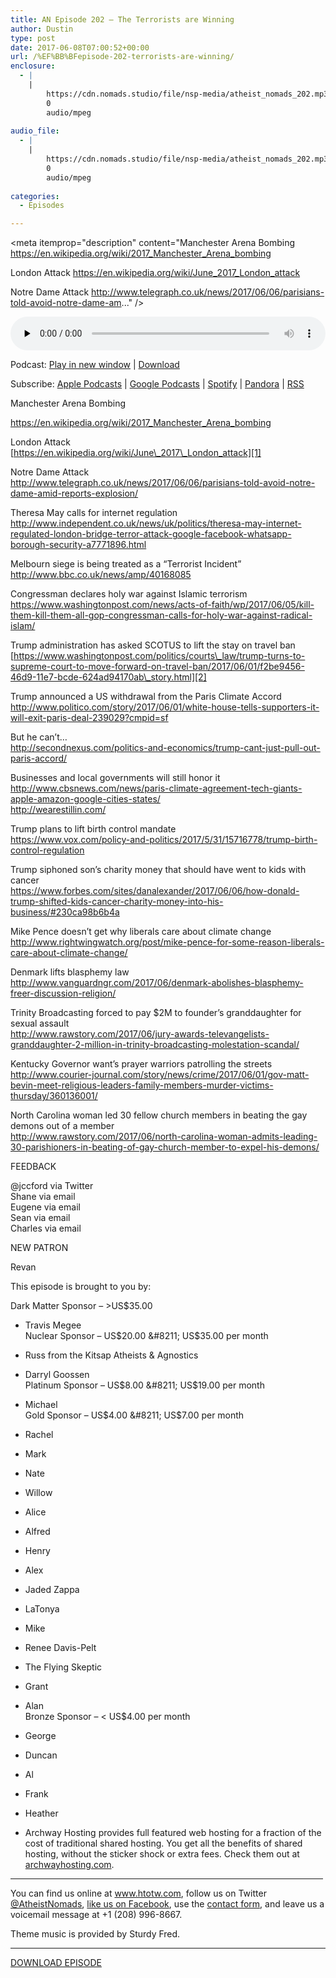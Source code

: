 ```yaml
---
title: AN Episode 202 – The Terrorists are Winning
author: Dustin
type: post
date: 2017-06-08T07:00:52+00:00
url: /%EF%BB%BFepisode-202-terrorists-are-winning/
enclosure:
  - |
    |
        https://cdn.nomads.studio/file/nsp-media/atheist_nomads_202.mp3
        0
        audio/mpeg
        
audio_file:
  - |
    |
        https://cdn.nomads.studio/file/nsp-media/atheist_nomads_202.mp3
        0
        audio/mpeg
        
categories:
  - Episodes

---
```

<div itemscope itemtype="http://schema.org/AudioObject">
  <meta itemprop="name" content="%EF%BB%BFEpisode 202 &#8211; The Terrorists are Winning" />
  
  <meta itemprop="uploadDate" content="2017-06-08T01:00:52-06:00" />
  
  <meta itemprop="encodingFormat" content="audio/mpeg" />
  
  <meta itemprop="description" content="Manchester Arena Bombing
https://en.wikipedia.org/wiki/2017_Manchester_Arena_bombing

London Attack
https://en.wikipedia.org/wiki/June_2017_London_attack

Notre Dame Attack
http://www.telegraph.co.uk/news/2017/06/06/parisians-told-avoid-notre-dame-am..." />
  
  <meta itemprop="contentUrl" content="https://dts.podtrac.com/redirect.mp3/cdn.nomads.studio/file/nsp-media/atheist_nomads_202.mp3" />
  </p> 
  
  <div class="powerpress_player" id="powerpress_player_8465">
    <audio class="wp-audio-shortcode" id="audio-1559-209" preload="none" style="width: 100%;" controls="controls"><source type="audio/mpeg" src="https://dts.podtrac.com/redirect.mp3/cdn.nomads.studio/file/nsp-media/atheist_nomads_202.mp3?_=209" /><a href="https://dts.podtrac.com/redirect.mp3/cdn.nomads.studio/file/nsp-media/atheist_nomads_202.mp3">https://dts.podtrac.com/redirect.mp3/cdn.nomads.studio/file/nsp-media/atheist_nomads_202.mp3</a></audio>
  </div>
</div>

<p class="powerpress_links powerpress_links_mp3">
  Podcast: <a href="https://dts.podtrac.com/redirect.mp3/cdn.nomads.studio/file/nsp-media/atheist_nomads_202.mp3" class="powerpress_link_pinw" target="_blank" title="Play in new window" onclick="return powerpress_pinw('https://htotw.com/?powerpress_pinw=1559-podcast');" rel="nofollow">Play in new window</a> | <a href="https://dts.podtrac.com/redirect.mp3/cdn.nomads.studio/file/nsp-media/atheist_nomads_202.mp3" class="powerpress_link_d" title="Download" rel="nofollow" download="atheist_nomads_202.mp3">Download</a>
</p>

<p class="powerpress_links powerpress_subscribe_links">
  Subscribe: <a href="https://podcasts.apple.com/us/podcast/humanists-take-on-the-world/id530050098?mt=2&ls=1" class="powerpress_link_subscribe powerpress_link_subscribe_itunes" target="_blank" title="Subscribe on Apple Podcasts" rel="nofollow">Apple Podcasts</a> | <a href="https://www.google.com/podcasts?feed=aHR0cDovL2F0aGVpc3Rub21hZHMubGlic3luLmNvbS9yc3M%3D" class="powerpress_link_subscribe powerpress_link_subscribe_googleplay" target="_blank" title="Subscribe on Google Podcasts" rel="nofollow">Google Podcasts</a> | <a href="https://open.spotify.com/show/3LzK2xZGike6Tc1GEMtMbr?si=LieN9SNuTpq96smuaUsH8A" class="powerpress_link_subscribe powerpress_link_subscribe_spotify" target="_blank" title="Subscribe on Spotify" rel="nofollow">Spotify</a> | <a href="https://www.pandora.com/podcast/atheist-nomads/PC:10122?corr=62071012&part=ug" class="powerpress_link_subscribe powerpress_link_subscribe_pandora" target="_blank" title="Subscribe on Pandora" rel="nofollow">Pandora</a> | <a href="https://htotw.com/feed/podcast/" class="powerpress_link_subscribe powerpress_link_subscribe_rss" target="_blank" title="Subscribe via RSS" rel="nofollow">RSS</a>
</p>

<center>
</center>Manchester Arena Bombing

  
<a href="https://en.wikipedia.org/wiki/2017_Manchester_Arena_bombing" target="_blank" rel="noopener noreferrer">https://en.wikipedia.org/wiki/2017_Manchester_Arena_bombing</a>

London Attack  
[https://en.wikipedia.org/wiki/June\_2017\_London_attack][1]

Notre Dame Attack  
<http://www.telegraph.co.uk/news/2017/06/06/parisians-told-avoid-notre-dame-amid-reports-explosion/>

Theresa May calls for internet regulation  
<http://www.independent.co.uk/news/uk/politics/theresa-may-internet-regulated-london-bridge-terror-attack-google-facebook-whatsapp-borough-security-a7771896.html>

Melbourn siege is being treated as a “Terrorist Incident”  
<http://www.bbc.co.uk/news/amp/40168085>

Congressman declares holy war against Islamic terrorism  
<https://www.washingtonpost.com/news/acts-of-faith/wp/2017/06/05/kill-them-kill-them-all-gop-congressman-calls-for-holy-war-against-radical-islam/>

Trump administration has asked SCOTUS to lift the stay on travel ban  
[https://www.washingtonpost.com/politics/courts\_law/trump-turns-to-supreme-court-to-move-forward-on-travel-ban/2017/06/01/f2be9456-46d9-11e7-bcde-624ad94170ab\_story.html][2]

Trump announced a US withdrawal from the Paris Climate Accord  
<http://www.politico.com/story/2017/06/01/white-house-tells-supporters-it-will-exit-paris-deal-239029?cmpid=sf>

But he can’t…  
<http://secondnexus.com/politics-and-economics/trump-cant-just-pull-out-paris-accord/>

Businesses and local governments will still honor it  
<http://www.cbsnews.com/news/paris-climate-agreement-tech-giants-apple-amazon-google-cities-states/>  
<http://wearestillin.com/>

Trump plans to lift birth control mandate  
<https://www.vox.com/policy-and-politics/2017/5/31/15716778/trump-birth-control-regulation>

Trump siphoned son&#8217;s charity money that should have went to kids with cancer  
<https://www.forbes.com/sites/danalexander/2017/06/06/how-donald-trump-shifted-kids-cancer-charity-money-into-his-business/#230ca98b6b4a>

Mike Pence doesn’t get why liberals care about climate change  
<http://www.rightwingwatch.org/post/mike-pence-for-some-reason-liberals-care-about-climate-change/>

Denmark lifts blasphemy law  
<http://www.vanguardngr.com/2017/06/denmark-abolishes-blasphemy-freer-discussion-religion/>

Trinity Broadcasting forced to pay $2M to founder&#8217;s granddaughter for sexual assault  
<http://www.rawstory.com/2017/06/jury-awards-televangelists-granddaughter-2-million-in-trinity-broadcasting-molestation-scandal/>

Kentucky Governor want’s prayer warriors patrolling the streets  
<http://www.courier-journal.com/story/news/crime/2017/06/01/gov-matt-bevin-meet-religious-leaders-family-members-murder-victims-thursday/360136001/>

North Carolina woman led 30 fellow church members in beating the gay demons out of a member  
<http://www.rawstory.com/2017/06/north-carolina-woman-admits-leading-30-parishioners-in-beating-of-gay-church-member-to-expel-his-demons/>

FEEDBACK

@jccford via Twitter  
Shane via email  
Eugene via email  
Sean via email  
Charles via email

NEW PATRON

Revan

This episode is brought to you by:

Dark Matter Sponsor &#8211; >US$35.00  
* Travis Megee  
Nuclear Sponsor &#8211; US$20.00 &#8211; US$35.00 per month  
* Russ from the Kitsap Atheists & Agnostics  
* Darryl Goossen  
Platinum Sponsor &#8211; US$8.00 &#8211; US$19.00 per month  
* Michael  
Gold Sponsor &#8211; US$4.00 &#8211; US$7.00 per month  
* Rachel  
* Mark  
* Nate  
* Willow  
* Alice  
* Alfred  
* Henry  
* Alex  
* Jaded Zappa  
* LaTonya  
* Mike  
* Renee Davis-Pelt  
* The Flying Skeptic  
* Grant  
* Alan  
Bronze Sponsor &#8211; < US$4.00 per month  
* George  
* Duncan  
* Al  
* Frank  
* Heather

* Archway Hosting provides full featured web hosting for a fraction of the cost of traditional shared hosting. You get all the benefits of shared hosting, without the sticker shock or extra fees. Check them out at <a href="http://archwayhosting.com/" target="_blank" rel="noopener noreferrer">archwayhosting.com</a>.

<hr width="500" />

You can find us online at <a href="https://www.htotw.com/" target="_blank" rel="noopener noreferrer">www.htotw.com</a>, follow us on Twitter <a href="https://htotw.com/twitter" target="_blank" rel="noopener noreferrer">@AtheistNomads</a>, <a href="https://htotw.com/facebook" target="_blank" rel="noopener noreferrer">like us on Facebook</a>, use the [contact form](https://htotw.com/contact), and leave us a voicemail message at +1 (208) 996-8667.

Theme music is provided by Sturdy Fred.

<hr width="”500”" />

[DOWNLOAD EPISODE][3]

 [1]: https://en.wikipedia.org/wiki/June_2017_London_attack
 [2]: https://www.washingtonpost.com/politics/courts_law/trump-turns-to-supreme-court-to-move-forward-on-travel-ban/2017/06/01/f2be9456-46d9-11e7-bcde-624ad94170ab_story.html
 [3]: https://dts.podtrac.com/redirect.mp3/cdn.nomads.studio/file/nsp-media/atheist_nomads_202.mp3